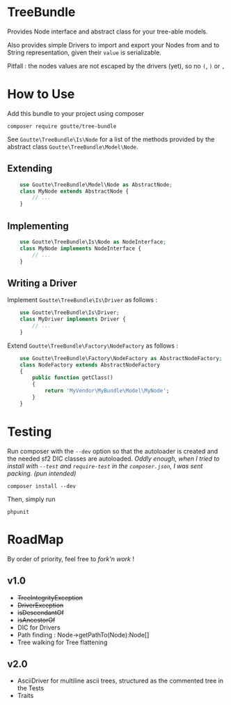 TreeBundle
==========

Provides Node interface and abstract class for your tree-able models.

Also provides simple Drivers to import and export your Nodes from and to String representation,
given their `value` is serializable.

Pitfall : the nodes values are not escaped by the drivers (yet), so no `(`, `)` or `,`


How to Use
==========

Add this bundle to your project using composer

    composer require goutte/tree-bundle

See `Goutte\TreeBundle\Is\Node` for a list of the methods provided by the abstract class `Goutte\TreeBundle\Model\Node`.

Extending
---------

``` php
    use Goutte\TreeBundle\Model\Node as AbstractNode;
    class MyNode extends AbstractNode {
        // ...
    }
```

Implementing
------------

``` php
    use Goutte\TreeBundle\Is\Node as NodeInterface;
    class MyNode implements NodeInterface {
        // ...
    }
```

Writing a Driver
----------------

Implement `Goutte\TreeBundle\Is\Driver` as follows :

``` php
    use Goutte\TreeBundle\Is\Driver;
    class MyDriver implements Driver {
        // ...
    }
```

Extend `Goutte\TreeBundle\Factory\NodeFactory` as follows :

``` php
    use Goutte\TreeBundle\Factory\NodeFactory as AbstractNodeFactory;
    class NodeFactory extends AbstractNodeFactory
    {
        public function getClass()
        {
            return 'MyVendor\MyBundle\Model\MyNode';
        }
    }
```


Testing
=======

Run composer with the `--dev` option so that the autoloader is created and the needed sf2 DIC classes are autoloaded.
_Oddly enough, when I tried to install with `--test` and `require-test` in the `composer.json`, I was sent packing. (pun intended)_

    composer install --dev

Then, simply run

    phpunit


RoadMap
=======

By order of priority, feel free to *fork'n work* !

v1.0
----

- ~~TreeIntegrityException~~
- ~~DriverException~~
- ~~isDescendantOf~~
- ~~isAncestorOf~~
- DIC for Drivers
- Path finding : Node->getPathTo(Node):Node[]
- Tree walking for Tree flattening

v2.0
----

- AsciiDriver for multiline ascii trees, structured as the commented tree in the Tests
- Traits
